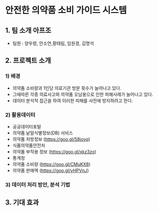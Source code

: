 ﻿# 안전한 의약품 소비 가이드 시스템
 
 ## 1. 팀 소개 아프조
 - 팀원 : 양우령, 안소연,황태림, 임원경, 김명석 

 ## 2. 프로젝트 소개
 ### 1) 배경
 - 의약품 소비량과 1인당 의료기관 방문 횟수가 늘어나고 있다. 
 - 그에따른 각종 의료사고와 의약품 오남용으로 인한 피해사례가 늘어나고 있다.
 - 데이터 분석적 접근을 하여 이러한 피해를 사전에 방지하려고 한다. 
 ### 2) 활용데이터
 - 공공데이터포털 
  - 의약품 낱알식별정보(DB) 서비스
  - 의약품 처방정보 (https://goo.gl/58jovq)
 - 식품의약품안전처
  - 의약품 부작용 정보 (https://goo.gl/xkz3zo)
 - 통계청
  - 의약품 소비량 (https://goo.gl/CMuKX8)
  - 의약품 판매액 (https://goo.gl/yHPVnJ)
  
  
 ### 3) 데이터 처리 방안, 분석 기법 
 
 ## 3. 기대 효과 
 
 
